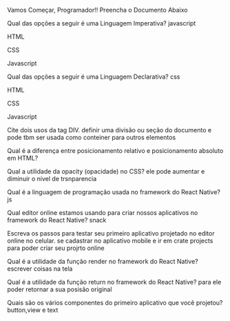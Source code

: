 Vamos Começar, Programador!! Preencha o Documento Abaixo

Qual das opções a seguir é uma Linguagem Imperativa? javascript

HTML

CSS

Javascript

Qual das opções a seguir é uma Linguagem Declarativa? css

HTML

CSS

Javascript

Cite dois usos da tag DIV.
definir uma divisão ou seção do documento
e pode tbm ser usada como conteiner para outros elementos

Qual é a diferença entre posicionamento relativo e posicionamento absoluto em HTML?

Qual a utilidade da opacity (opacidade) no CSS?
ele pode aumentar e diminuir o nivel de trsnparencia


Qual é a linguagem de programação usada no framework do React Native?
js


Qual editor online estamos usando para criar nossos aplicativos no framework do React Native?
 snack

Escreva os passos para testar seu primeiro aplicativo projetado no editor online no celular.
se cadastrar no aplicativo mobile e ir em crate projects para poder criar seu projrto online

Qual é a utilidade da função render no framework do React Native?
escrever coisas na tela

Qual é a utilidade da função return no framework do React Native?
para ele poder retornar a sua posisão original

Quais são os vários componentes do primeiro aplicativo que você projetou?
button,view e text
